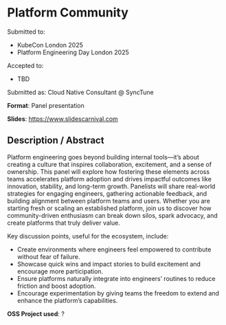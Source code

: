# Platform Community

Submitted to:
- KubeCon London 2025
- Platform Engineering Day London 2025 

Accepted to: 
- TBD

Submitted as: Cloud Native Consultant @ SyncTune

**Format**: Panel presentation

**Slides**: https://www.slidescarnival.com

## Description / Abstract

Platform engineering goes beyond building internal tools—it’s about creating a culture that inspires collaboration, excitement, and a sense of ownership. This panel will explore how fostering these elements across teams accelerates platform adoption and drives impactful outcomes like innovation, stability, and long-term growth.
Panelists will share real-world strategies for engaging engineers, gathering actionable feedback, and building alignment between platform teams and users. Whether you are starting fresh or scaling an established platform, join us to discover how community-driven enthusiasm can break down silos, spark advocacy, and create platforms that truly deliver value.

Key discussion points, useful for the ecosystem, include:
- Create environments where engineers feel empowered to contribute without fear of failure.
- Showcase quick wins and impact stories to build excitement and encourage more participation.
- Ensure platforms naturally integrate into engineers’ routines to reduce friction and boost adoption.
- Encourage experimentation by giving teams the freedom to extend and enhance the platform’s capabilities.

**OSS Project used**: ?

